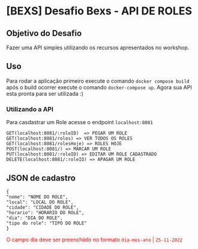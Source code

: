 # [BEXS] Desafio Bexs - API DE ROLES
## Objetivo do Desafio
Fazer uma API simples utilizando os recursos apresentados no workshop.

## Uso
Para rodar a aplicação primeiro execute o comando `docker compose build` após o build ocorrer execute o comando `docker-compose up`.
Agora sua API esta pronta para ser utilizada :)

### Utilizando a API
Para casdastrar um Role acesse o endpoint `localhost:8081`

	GET(localhost:8081/:roleID)  => PEGAR UM ROLE
	GET(localhost:8081/roles) => VER TODOS OS ROLES
	GET(localhost:8081/rolesHoje) => ROLES HOJE
	POST(localhost:8081/) => MARCAR UM ROLE
	PUT(localhost:8081/:roleID) => EDITAR UM ROLE CADASTRADO
	DELETE(localhost:8081/:roleID) => APAGAR UM ROLE

## JSON de cadastro
	{
    "nome": "NOME DO ROLE",
    "local": "LOCAL DO ROLE",
    "cidade": "CIDADE DO ROLE",
    "horario": "HORARIO DO ROLE",
    "dia": "DIA DO ROLE",
    "tipo do role": "TIPO DO ROLE"
	}

<font color="red">O campo dia deve ser preenchiido no formato `dia-mes-ano` | `25-11-2022`</font>
